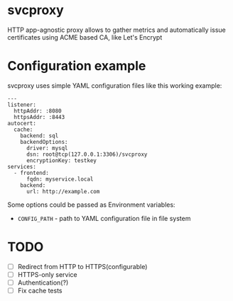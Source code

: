 # svcproxy
HTTP app-agnostic proxy allows to gather metrics and automatically issue certificates using ACME based CA, like Let's Encrypt

# Configuration example

svcproxy uses simple YAML configuration files like this working example:
```
---
listener:
  httpAddr: :8080
  httpsAddr: :8443
autocert:
  cache:
    backend: sql
    backendOptions:
      driver: mysql
      dsn: root@tcp(127.0.0.1:3306)/svcproxy
      encryptionKey: testkey
services:
  - frontend:
      fqdn: myservice.local
    backend:
      url: http://example.com
```

Some options could be passed as Environment variables:
 * `CONFIG_PATH` - path to YAML configuration file in file system

# TODO
 - [ ] Redirect from HTTP to HTTPS(configurable)
 - [ ] HTTPS-only service
 - [ ] Authentication(?)
 - [ ] Fix cache tests
